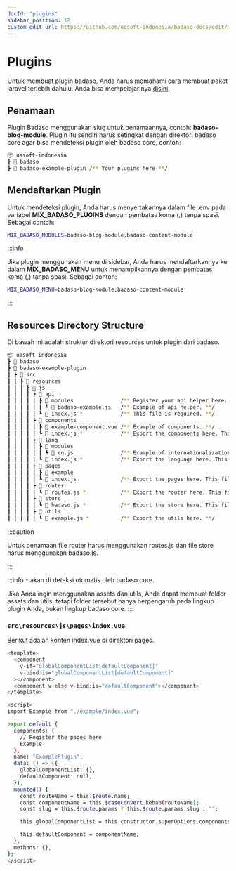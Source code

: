 ```yaml
---
docId: "plugins"
sidebar_position: 12
custom_edit_url: https://github.com/uasoft-indonesia/badaso-docs/edit/main/i18n/id/docusaurus-plugin-content-docs/current/core-concept/plugins.md
---
```


# Plugins

Untuk membuat plugin badaso, Anda harus memahami cara membuat paket laravel terlebih dahulu. Anda bisa mempelajarinya [disini](https://laravelpackage.com/).

## Penamaan

Plugin Badaso menggunakan slug untuk penamaannya, contoh: **badaso-blog-module**. Plugin itu sendiri harus setingkat dengan direktori badaso core agar bisa mendeteksi plugin oleh badaso core, contoh:

```bash
📦 uasoft-indonesia
┣ 📂 badaso
┣ 📂 badaso-example-plugin /** Your plugins here **/
```

## Mendaftarkan Plugin

Untuk mendeteksi plugin, Anda harus menyertakannya dalam file .env pada variabel **MIX_BADASO_PLUGINS** dengan pembatas koma (,) tanpa spasi. Sebagai contoh:

```bash
MIX_BADASO_MODULES=badaso-blog-module,badaso-content-module
```

:::info

Jika plugin menggunakan menu di sidebar, Anda harus mendaftarkannya ke dalam **MIX_BADASO_MENU** untuk menampilkannya dengan pembatas koma (,) tanpa spasi. Sebagai contoh:

```bash
MIX_BADASO_MENU=badaso-blog-module,badaso-content-module
```

:::

## Resources Directory Structure

Di bawah ini adalah struktur direktori resources untuk plugin dari badaso.

```bash
📦 uasoft-indonesia
┣ 📂 badaso
┣ 📂 badaso-example-plugin
┃ ┣ 📂 src
┃ ┃ ┣ 📂 resources
┃ ┃ ┃ ┣ 📂 js
┃ ┃ ┃ ┃ ┣ 📂 api
┃ ┃ ┃ ┃ ┃ ┣ 📂 modules               /** Register your api helper here. **/
┃ ┃ ┃ ┃ ┃ ┃ ┗ 📜 badaso-example.js   /** Example of api helper. **/
┃ ┃ ┃ ┃ ┃ ┗ 📜 index.js *            /** This file is required. **/
┃ ┃ ┃ ┃ ┣ 📂 components
┃ ┃ ┃ ┃ ┃ ┣ 📜 example-component.vue /** Example of components. **/
┃ ┃ ┃ ┃ ┃ ┗ 📜 index.js *            /** Export the components here. This file is required. **/
┃ ┃ ┃ ┃ ┣ 📂 lang
┃ ┃ ┃ ┃ ┃ ┣ 📂 modules
┃ ┃ ┃ ┃ ┃ ┃ ┗ 📜 en.js               /** Example of internationalization **/
┃ ┃ ┃ ┃ ┃ ┗ 📜 index.js *            /** Export the language here. This file is required. **/
┃ ┃ ┃ ┃ ┣ 📂 pages
┃ ┃ ┃ ┃ ┃ ┣ 📂 example
┃ ┃ ┃ ┃ ┃ ┗ 📜 index.js              /** Export the pages here. This file is required. **/
┃ ┃ ┃ ┃ ┣ 📂 router
┃ ┃ ┃ ┃ ┃ ┗ 📜 routes.js *           /** Export the router here. This file is required. **/
┃ ┃ ┃ ┃ ┣ 📂 store
┃ ┃ ┃ ┃ ┃ ┗ 📜 badaso.js *           /** Export the store here. This file is required. **/
┃ ┃ ┃ ┃ ┣ 📂 utils
┃ ┃ ┃ ┃ ┃ ┗ 📜 example.js *          /** Export the utils here. **/
```

:::caution

Untuk penamaan file router harus menggunakan routes.js dan file store harus menggunakan badaso.js.

:::

:::info
<code>\*</code> akan di deteksi otomatis oleh badaso core.

Jika Anda ingin menggunakan assets dan utils, Anda dapat membuat folder assets dan utils, tetapi folder tersebut hanya berpengaruh pada lingkup plugin Anda, bukan lingkup badaso core.
:::

### `src\resources\js\pages\index.vue`

Berikut adalah konten index.vue di direktori pages.

```bash
<template>
  <component
    v-if="globalComponentList[defaultComponent]"
    v-bind:is="globalComponentList[defaultComponent]"
  ></component>
  <component v-else v-bind:is="defaultComponent"></component>
</template>

<script>
import Example from "./example/index.vue";

export default {
  components: {
    // Register the pages here
    Example
  },
  name: "ExamplePlugin",
  data: () => ({
    globalComponentList: {},
    defaultComponent: null,
  }),
  mounted() {
    const routeName = this.$route.name;
    const componentName = this.$caseConvert.kebab(routeName);
    const slug = this.$route.params ? this.$route.params.slug : "";

    this.globalComponentList = this.constructor.superOptions.components;

    this.defaultComponent = componentName;
  },
  methods: {},
};
</script>
```
